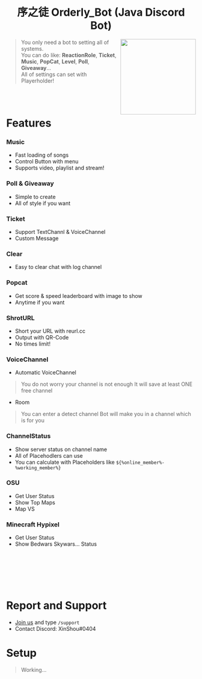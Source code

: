 <h1 align="center">序之徒 Orderly_Bot  (Java Discord Bot)</h1>

<img align="right" src="https://cdn.discordapp.com/avatars/576747435653595136/23f83723ab3be18ee7d6189fcd39df99.webp?size=256" height="200" width="200">

> 
> You only need a bot to setting all of systems. <br>
> You can do like: **ReactionRole**, **Ticket**, **Music**, **PopCat**, **Level**, **Poll**, **Giveaway**... <br>
> All of settings can set with Playerholder!
>
<br><br>


# Features
### Music
  * Fast loading of songs
  * Control Button with menu
  * Supports video, playlist and stream!

### Poll & Giveaway
  * Simple to create
  * All of style if you want
 
 
### Ticket
  * Support TextChannl & VoiceChannel
  * Custom Message
 
 
### Clear
  * Easy to clear chat with log channel
 
 
### Popcat
  * Get score & speed leaderboard with image to show
  * Anytime if you want
 
 
### ShrotURL
  * Short your URL with reurl.cc
  * Output with QR-Code
  * No times limit!


### VoiceChannel
  * Automatic VoiceChannel
  > You do not worry your channel is not enough
  > It will save at least ONE free channel
  
  * Room
  > You can enter a detect channel
  > Bot will make you in a channel which is for you
  
 
### ChannelStatus
  * Show server status on channel name
  * All of Placehodlers can use
  * You can calculate with Placeholders like `${%online_member%-%working_member%}`
  
 
### OSU
  * Get User Status
  * Show Top Maps
  * Map VS

 
### Minecraft Hypixel
  * Get User Status
  * Show Bedwars Skywars... Status
  
<br><br><br><br><br>

# Report and Support
  * [Join us](https://discord.gg/ZV3PaCscc7) and type `/support` <message>
  * Contact Discord: XinShou#0404 


# Setup
  > Working...
